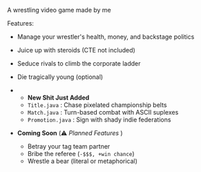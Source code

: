 A wrestling video game made by me 

Features:
- Manage your wrestler's health, money, and backstage politics
- Juice up with steroids (CTE not included)  
- Seduce rivals to climb the corporate ladder  
- Die tragically young (optional)

- - **New Shit Just Added**  
  - `Title.java` : Chase pixelated championship belts  
  - `Match.java` : Turn-based combat with ASCII suplexes  
  - `Promotion.java` : Sign with shady indie federations  

- **Coming Soon** (⚠️ *Planned Features* )  
  - Betray your tag team partner  
  - Bribe the referee (`-$$$, +win chance`)  
  - Wrestle a bear (literal or metaphorical) 
